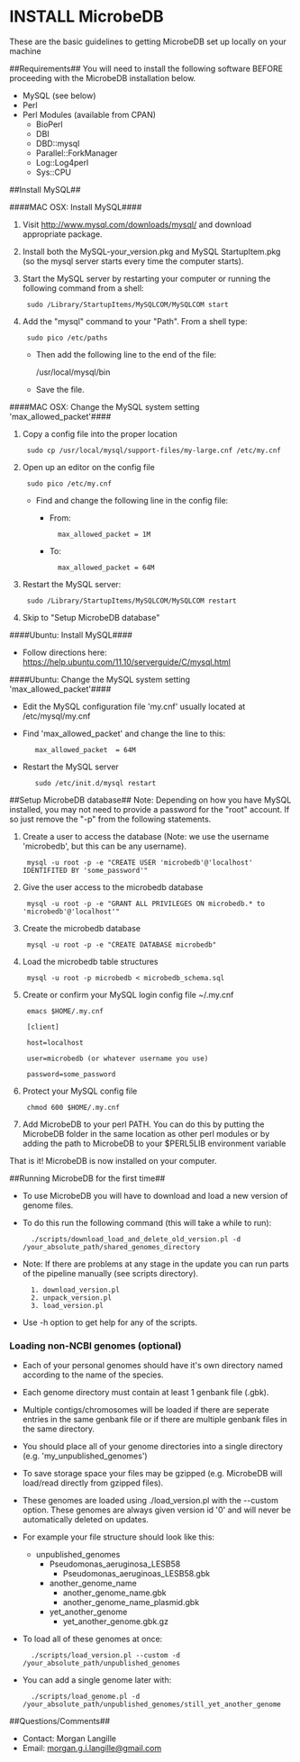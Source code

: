 INSTALL MicrobeDB
=
These are the basic guidelines to getting MicrobeDB set up locally on your machine

##Requirements##
You will need to install the following software BEFORE proceeding with the MicrobeDB installation below. 

* MySQL (see below)
* Perl
* Perl Modules (available from CPAN)
    * BioPerl
    * DBI
    * DBD::mysql
    * Parallel::ForkManager
    * Log::Log4perl
    * Sys::CPU

##Install MySQL##

####MAC OSX: Install MySQL####
1. Visit http://www.mysql.com/downloads/mysql/ and download appropriate package.

2. Install both the MySQL-your_version.pkg and MySQL StartupItem.pkg (so the mysql server starts every time the computer starts). 

3. Start the MySQL server by restarting your computer or running the following command from a shell:

        sudo /Library/StartupItems/MySQLCOM/MySQLCOM start

4. Add the "mysql" command to your "Path". From a shell type:
    
        sudo pico /etc/paths

    * Then add the following line to the end of the file:

        /usr/local/mysql/bin

    * Save the file.

####MAC OSX: Change the MySQL system setting 'max_allowed_packet'####

1. Copy a config file into the proper location

        sudo cp /usr/local/mysql/support-files/my-large.cnf /etc/my.cnf

2. Open up an editor on the config file

        sudo pico /etc/my.cnf

    * Find and change the following line in the config file:

        * From:

                max_allowed_packet = 1M

        * To:

                max_allowed_packet = 64M

3. Restart the MySQL server:

        sudo /Library/StartupItems/MySQLCOM/MySQLCOM restart

4. Skip to "Setup MicrobeDB database"

####Ubuntu: Install MySQL####
* Follow directions here: https://help.ubuntu.com/11.10/serverguide/C/mysql.html

####Ubuntu: Change the MySQL system setting 'max_allowed_packet'####

* Edit the MySQL configuration file 'my.cnf' usually located at /etc/mysql/my.cnf 

* Find 'max_allowed_packet' and change the line to this:

         max_allowed_packet  = 64M

* Restart the MySQL server 
  
         sudo /etc/init.d/mysql restart

##Setup MicrobeDB database##
Note: Depending on how you have MySQL installed, you may not need to provide a password for the "root" account. If so just remove the "-p" from the following statements.  

1. Create a user to access the database (Note: we use the username 'microbedb', but this can be any username).

        mysql -u root -p -e "CREATE USER 'microbedb'@'localhost' IDENTIFITED BY 'some_password'"

2. Give the user access to the microbedb database

        mysql -u root -p -e "GRANT ALL PRIVILEGES ON microbedb.* to 'microbedb'@'localhost'"

2. Create the microbedb database

        mysql -u root -p -e "CREATE DATABASE microbedb"

3. Load the microbedb table structures

        mysql -u root -p microbedb < microbedb_schema.sql

4. Create or confirm your MySQL login config file ~/.my.cnf

        emacs $HOME/.my.cnf

        [client]

        host=localhost

        user=microbedb (or whatever username you use)

        password=some_password

5. Protect your MySQL config file

        chmod 600 $HOME/.my.cnf

6. Add MicrobeDB to your perl PATH. You can do this by putting the MicrobeDB folder in the same location as other perl modules or by adding the path to MicrobeDB to your $PERL5LIB environment variable

That is it! MicrobeDB is now installed on your computer.

##Running MicrobeDB for the first time##

* To use MicrobeDB you will have to download and load a new version of genome files. 
* To do this run the following command (this will take a while to run):

        ./scripts/download_load_and_delete_old_version.pl -d /your_absolute_path/shared_genomes_directory

* Note: If there are problems at any stage in the update you can run parts of the pipeline manually (see scripts directory).

        1. download_version.pl
        2. unpack_version.pl
        3. load_version.pl

* Use -h option to get help for any of the scripts.

### Loading non-NCBI genomes (optional) ###
* Each of your personal genomes should have it's own directory named according to the name of the species. 

* Each genome directory must contain at least 1 genbank file (.gbk). 

* Multiple contigs/chromosomes will be loaded if there are seperate entries in the same genbank file or if there are multiple genbank files in the same directory. 

* You should place all of your genome directories into a single directory (e.g. 'my_unpublished_genomes')

* To save storage space your files may be gzipped (e.g. MicrobeDB will load/read directly from gzipped files). 

* These genomes are loaded using ./load_version.pl with the --custom option. These genomes are always given version id '0' and will never be automatically deleted on updates. 

* For example your file structure should look like this:

    * unpublished_genomes
        * Pseudomonas_aeruginosa_LESB58
            * Pseudomonas_aeruginoas_LESB58.gbk
        * another_genome_name
            * another_genome_name.gbk
            * another_genome_name_plasmid.gbk
        * yet_another_genome
            * yet_another_genome.gbk.gz

* To load all of these genomes at once:
  
        ./scripts/load_version.pl --custom -d /your_absolute_path/unpublished_genomes

* You can add a single genome later with:

        ./scripts/load_genome.pl -d /your_absolute_path/unpublished_genomes/still_yet_another_genome

##Questions/Comments##
* Contact: Morgan Langille
* Email: morgan.g.i.langille@gmail.com